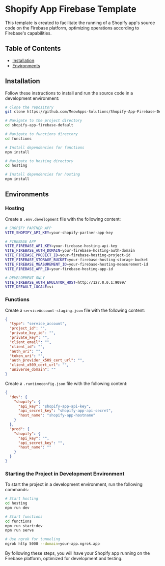 # Shopify App Firebase Template

This template is created to facilitate the running of a Shopify app's source code on the Firebase platform, optimizing operations according to Firebase's capabilities.

## Table of Contents

- [Installation](#installation)
- [Environments](#environments)

## Installation

Follow these instructions to install and run the source code in a development environment:

```bash
# Clone the repository
git clone https://github.com/MeowApps-Solutions/Shopify-App-Firebase-Default.git

# Navigate to the project directory
cd shopify-app-firebase-default

# Navigate to functions directory
cd functions

# Install dependencies for functions
npm install

# Navigate to hosting directory
cd hosting

# Install dependencies for hosting
npm install
```

## Environments

### Hosting
Create a ```.env.development``` file with the following content:

```sh
# SHOPIFY PARTNER APP
VITE_SHOPIFY_API_KEY=your-shopify-partner-app-key

# FIREBASE APP
VITE_FIREBASE_API_KEY=your-firebase-hosting-api-key
VITE_FIREBASE_AUTH_DOMAIN=your-firebase-hosting-auth-domain
VITE_FIREBASE_PROJECT_ID=your-firebase-hosting-project-id
VITE_FIREBASE_STORAGE_BUCKET=your-firebase-hosting-storage-bucket
VITE_FIREBASE_MEASUREMENT_ID=your-firebase-hosting-measurement-id
VITE_FIREBASE_APP_ID=your-firebase-hosting-app-id

# DEVELOPMENT ONLY
VITE_FIREBASE_AUTH_EMULATOR_HOST=http://127.0.0.1:9099/
VITE_DEFAULT_LOCALE=vi
```

### Functions
Create a ```serviceAccount-staging.json``` file with the following content:

```json
{
  "type": "service_account",
  "project_id": "",
  "private_key_id": "",
  "private_key": "",
  "client_email": "",
  "client_id": "",
  "auth_uri": "",
  "token_uri": "",
  "auth_provider_x509_cert_url": "",
  "client_x509_cert_url": "",
  "universe_domain": ""
}
```

Create a ```.runtimeconfig.json``` file with the following content:
```json
{
  "dev": {
    "shopify": {
      "api_key": "shopify-app-api-key",
      "api_secret_key": "shopify-app-api-secret",
      "host_name": "shopify-app-hostname"
    }
  },
  "prod": {
    "shopify": {
      "api_key": "",
      "api_secret_key": "",
      "host_name": ""
    }
  }
}
```

### Starting the Project in Development Environment
To start the project in a development environment, run the following commands:

```bash
# Start hosting
cd hosting
npm run dev

# Start functions
cd functions
npm run start:dev
npm run serve

# Use ngrok for tunneling
ngrok http 5000 --domain=your-app.ngrok.app
```

By following these steps, you will have your Shopify app running on the Firebase platform, optimized for development and testing.
